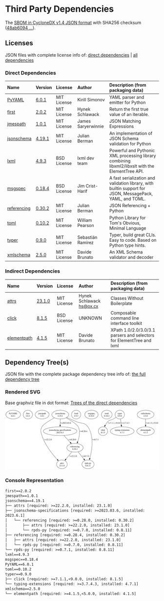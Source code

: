 # Third Party Dependencies

<!--[[[fill sbom_sha256()]]]-->
The [SBOM in CycloneDX v1.4 JSON format](https://git.sr.ht/~sthagen/booq/blob/default/etc/sbom/cdx.json) with SHA256 checksum ([48ab6094 ...](https://git.sr.ht/~sthagen/booq/blob/default/etc/sbom/cdx.json.sha256 "sha256:48ab609437ff1207f076b79e39202862544f856951eed1acafa065cdea0c0dce")).
<!--[[[end]]] (checksum: f368752c1b050b29f25db7968bf99211)-->
## Licenses 

JSON files with complete license info of: [direct dependencies](direct-dependency-licenses.json) | [all dependencies](all-dependency-licenses.json)

### Direct Dependencies

<!--[[[fill direct_dependencies_table()]]]-->
| Name                                                            | Version                                                | License     | Author             | Description (from packaging data)                                                                        |
|:----------------------------------------------------------------|:-------------------------------------------------------|:------------|:-------------------|:---------------------------------------------------------------------------------------------------------|
| [PyYAML](https://pyyaml.org/)                                   | [6.0.1](https://pypi.org/project/PyYAML/6.0.1/)        | MIT License | Kirill Simonov     | YAML parser and emitter for Python                                                                       |
| [first](http://github.com/hynek/first/)                         | [2.0.2](https://pypi.org/project/first/2.0.2/)         | MIT License | Hynek Schlawack    | Return the first true value of an iterable.                                                              |
| [jmespath](https://github.com/jmespath/jmespath.py)             | [1.0.1](https://pypi.org/project/jmespath/1.0.1/)      | MIT License | James Saryerwinnie | JSON Matching Expressions                                                                                |
| [jsonschema](https://github.com/python-jsonschema/jsonschema)   | [4.19.1](https://pypi.org/project/jsonschema/4.19.1/)  | MIT License | Julian Berman      | An implementation of JSON Schema validation for Python                                                   |
| [lxml](https://lxml.de/)                                        | [4.9.3](https://pypi.org/project/lxml/4.9.3/)          | BSD License | lxml dev team      | Powerful and Pythonic XML processing library combining libxml2/libxslt with the ElementTree API.         |
| [msgspec](https://jcristharif.com/msgspec/)                     | [0.18.4](https://pypi.org/project/msgspec/0.18.4/)     | BSD License | Jim Crist-Harif    | A fast serialization and validation library, with builtin support for JSON, MessagePack, YAML, and TOML. |
| [referencing](https://github.com/python-jsonschema/referencing) | [0.30.2](https://pypi.org/project/referencing/0.30.2/) | MIT License | Julian Berman      | JSON Referencing + Python                                                                                |
| [toml](https://github.com/uiri/toml)                            | [0.10.2](https://pypi.org/project/toml/0.10.2/)        | MIT License | William Pearson    | Python Library for Tom's Obvious, Minimal Language                                                       |
| [typer](https://github.com/tiangolo/typer)                      | [0.9.0](https://pypi.org/project/typer/0.9.0/)         | MIT License | Sebastián Ramírez  | Typer, build great CLIs. Easy to code. Based on Python type hints.                                       |
| [xmlschema](https://github.com/sissaschool/xmlschema)           | [2.5.0](https://pypi.org/project/xmlschema/2.5.0/)     | MIT License | Davide Brunato     | An XML Schema validator and decoder                                                                      |
<!--[[[end]]] (checksum: 383e7352ac52575cb6337040e1ee31b0)-->

### Indirect Dependencies

<!--[[[fill indirect_dependencies_table()]]]-->
| Name                                                      | Version                                              | License     | Author                     | Description (from packaging data)                                    |
|:----------------------------------------------------------|:-----------------------------------------------------|:------------|:---------------------------|:---------------------------------------------------------------------|
| [attrs](https://www.attrs.org/en/stable/changelog.html)   | [23.1.0](https://pypi.org/project/attrs/23.1.0/)     | MIT License | Hynek Schlawack <hs@ox.cx> | Classes Without Boilerplate                                          |
| [click](https://palletsprojects.com/p/click/)             | [8.1.5](https://pypi.org/project/click/8.1.5/)       | BSD License | UNKNOWN                    | Composable command line interface toolkit                            |
| [elementpath](https://github.com/sissaschool/elementpath) | [4.1.5](https://pypi.org/project/elementpath/4.1.5/) | MIT License | Davide Brunato             | XPath 1.0/2.0/3.0/3.1 parsers and selectors for ElementTree and lxml |
<!--[[[end]]] (checksum: 8fecd57740e895a0c678c80ceed89484)-->

## Dependency Tree(s)

JSON file with the complete package dependency tree info of: [the full dependency tree](package-dependency-tree.json)

### Rendered SVG

Base graphviz file in dot format: [Trees of the direct dependencies](package-dependency-tree.dot.txt)

<img src="./package-dependency-tree.svg" alt="Trees of the direct dependencies" title="Trees of the direct dependencies"/>

### Console Representation

<!--[[[fill dependency_tree_console_text()]]]-->
````console
first==2.0.2
jmespath==1.0.1
jsonschema==4.19.1
├── attrs [required: >=22.2.0, installed: 23.1.0]
├── jsonschema-specifications [required: >=2023.03.6, installed: 2023.6.1]
│   └── referencing [required: >=0.28.0, installed: 0.30.2]
│       ├── attrs [required: >=22.2.0, installed: 23.1.0]
│       └── rpds-py [required: >=0.7.0, installed: 0.8.11]
├── referencing [required: >=0.28.4, installed: 0.30.2]
│   ├── attrs [required: >=22.2.0, installed: 23.1.0]
│   └── rpds-py [required: >=0.7.0, installed: 0.8.11]
└── rpds-py [required: >=0.7.1, installed: 0.8.11]
lxml==4.9.3
msgspec==0.18.4
PyYAML==6.0.1
toml==0.10.2
typer==0.9.0
├── click [required: >=7.1.1,<9.0.0, installed: 8.1.5]
└── typing-extensions [required: >=3.7.4.3, installed: 4.7.1]
xmlschema==2.5.0
└── elementpath [required: >=4.1.5,<5.0.0, installed: 4.1.5]
````
<!--[[[end]]] (checksum: a6645047f820e59a2d9b753c2cff74ac)-->
